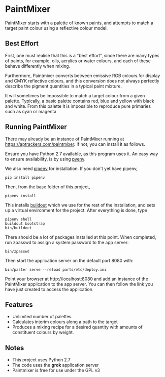 # PaintMixer

PaintMixer starts with a palette of known paints, and attempts to match a target paint colour using a reflective colour model.

## Best Effort

First, one must realise that this is a "best effort", since there are many types of paints, for example, oils, acrylics or water colours, and each of these behave differently when mixing.

Furthermore, Paintmixer converts between emissive RGB colours for display and CMYK reflective colours, and this conversion does not always perfectly describe the pigment quantities in a typical paint mixture.

It will sometimes be impossible to match a target colour from a given palette.  Typically, a basic palette contains red, blue and yellow with black and white.  From this palette it is impossible to reproduce pure primaries such as cyan or magenta.


## Running PaintMixer

There may already be an instance of PaintMixer running at https://aptrackers.com/paintmixer.  If not, you can install it as follows.

Ensure you have Python 2.7 available, as this program uses it.   An easy way to ensure availability, is by using [pyenv](https://github.com/pyenv/pyenv).

We also need [pipenv](https://pipenv.pypa.io/en/latest/) for installation.  If you don't yet have pipenv, 

	pip install pipenv

Then, from the base folder of this project, 

	pipenv install

This installs [buildout](https://www.buildout.org/en/latest/) which we use for the rest of the installation, and sets up a virtual environment for the project.  After everything is done, type

	pipenv shell
	buildout bootstrap
	bin/buildout
	
There should be a lot of packages installed at this point.  When completed, run zpasswd to assign a system password to the app server:

	bin/zpasswd

Then start the application server on the default port 8080 with:

	bin/paster serve --reload parts/etc/deploy.ini

Point your browser at http://localhost:8080 and add an instance of the PaintMixer application to the app server.  You can then
follow the link you have just created to access the application.


## Features

 * Unlimited number of palettes
 * Calculates interim colours along a path to the target
 * Produces a mixing recipe for a desired quantity with amounts of constituent colours by weight.

## Notes

 * This project uses Python 2.7
 * The code uses the **grok** application server
 * Paintmixer is free for use under the GPL v3
